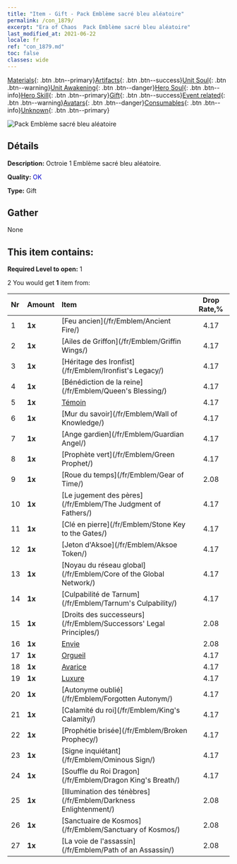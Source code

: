 ```yaml
---
title: "Item - Gift - Pack Emblème sacré bleu aléatoire"
permalink: /con_1879/
excerpt: "Era of Chaos  Pack Emblème sacré bleu aléatoire"
last_modified_at: 2021-06-22
locale: fr
ref: "con_1879.md"
toc: false
classes: wide
---
```

 [Materials](/ItemsFR/){: .btn .btn--primary}[Artifacts](/ItemsFR/Artifacts/){: .btn .btn--success}[Unit Soul](/ItemsFR/UnitSoul/){: .btn .btn--warning}[Unit Awakening](/ItemsFR/UnitAwakening/){: .btn .btn--danger}[Hero Soul](/ItemsFR/HeroSoul/){: .btn .btn--info}[Hero Skill](/ItemsFR/HeroSkill/){: .btn .btn--primary}[Gift](/ItemsFR/Gift/){: .btn .btn--success}[Event related](/ItemsFR/Events/){: .btn .btn--warning}[Avatars](/ItemsFR/Avatars/){: .btn .btn--danger}[Consumables](/ItemsFR/Consumables/){: .btn .btn--info}[Unknown](/ItemsFR/Unknown/){: .btn .btn--primary}

 ![Pack Emblème sacré bleu aléatoire](/images/t/i_907502.png)

## Détails
 **Description:** Octroie 1 Emblème sacré bleu aléatoire.

 **Quality:** <span style="color: #0000CD">OK</span>

 **Type:** Gift

## Gather

  None

## This item contains:

 **Required Level to open:** 1

 2 You would get **1** item  from:

  | Nr | Amount |     Item    | Drop Rate,% |
  |:---|:-------|:------------|:---------:|
  | 1 |  **1x** | [Feu ancien](/fr/Emblem/Ancient Fire/) | 4.17 | 
  | 2 |  **1x** | [Ailes de Griffon](/fr/Emblem/Griffin Wings/) | 4.17 | 
  | 3 |  **1x** | [Héritage des Ironfist](/fr/Emblem/Ironfist's Legacy/) | 4.17 | 
  | 4 |  **1x** | [Bénédiction de la reine](/fr/Emblem/Queen's Blessing/) | 4.17 | 
  | 5 |  **1x** | [Témoin](/fr/Emblem/Witness/) | 4.17 | 
  | 6 |  **1x** | [Mur du savoir](/fr/Emblem/Wall of Knowledge/) | 4.17 | 
  | 7 |  **1x** | [Ange gardien](/fr/Emblem/Guardian Angel/) | 4.17 | 
  | 8 |  **1x** | [Prophète vert](/fr/Emblem/Green Prophet/) | 4.17 | 
  | 9 |  **1x** | [Roue du temps](/fr/Emblem/Gear of Time/) | 2.08 | 
  | 10 |  **1x** | [Le jugement des pères](/fr/Emblem/The Judgment of Fathers/) | 4.17 | 
  | 11 |  **1x** | [Clé en pierre](/fr/Emblem/Stone Key to the Gates/) | 4.17 | 
  | 12 |  **1x** | [Jeton d'Aksoe](/fr/Emblem/Aksoe Token/) | 4.17 | 
  | 13 |  **1x** | [Noyau du réseau global](/fr/Emblem/Core of the Global Network/) | 4.17 | 
  | 14 |  **1x** | [Culpabilité de Tarnum](/fr/Emblem/Tarnum's Culpability/) | 4.17 | 
  | 15 |  **1x** | [Droits des successeurs](/fr/Emblem/Successors' Legal Principles/) | 2.08 | 
  | 16 |  **1x** | [Envie](/fr/Emblem/Jealousy/) | 2.08 | 
  | 17 |  **1x** | [Orgueil](/fr/Emblem/Arrogance/) | 4.17 | 
  | 18 |  **1x** | [Avarice](/fr/Emblem/Greed/) | 4.17 | 
  | 19 |  **1x** | [Luxure](/fr/Emblem/Lust/) | 4.17 | 
  | 20 |  **1x** | [Autonyme oublié](/fr/Emblem/Forgotten Autonym/) | 4.17 | 
  | 21 |  **1x** | [Calamité du roi](/fr/Emblem/King's Calamity/) | 4.17 | 
  | 22 |  **1x** | [Prophétie brisée](/fr/Emblem/Broken Prophecy/) | 4.17 | 
  | 23 |  **1x** | [Signe inquiétant](/fr/Emblem/Ominous Sign/) | 4.17 | 
  | 24 |  **1x** | [Souffle du Roi Dragon](/fr/Emblem/Dragon King's Breath/) | 4.17 | 
  | 25 |  **1x** | [Illumination des ténèbres](/fr/Emblem/Darkness Enlightenment/) | 2.08 | 
  | 26 |  **1x** | [Sanctuaire de Kosmos](/fr/Emblem/Sanctuary of Kosmos/) | 2.08 | 
  | 27 |  **1x** | [La voie de l'assassin](/fr/Emblem/Path of an Assassin/) | 2.08 | 

